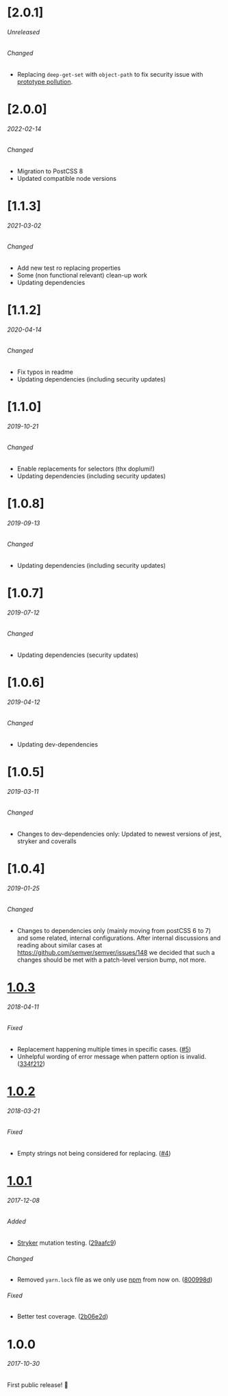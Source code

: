 # [2.0.1]
###### Unreleased

###### Changed
- Replacing `deep-get-set` with `object-path` to fix security issue with [prototype pollution](https://github.com/advisories/GHSA-mjjj-6p43-vhhv). 

# [2.0.0]
###### 2022-02-14

###### Changed
- Migration to PostCSS 8
- Updated compatible node versions


# [1.1.3]
###### 2021-03-02

###### Changed
- Add new test ro replacing properties
- Some (non functional relevant) clean-up work
- Updating dependencies


# [1.1.2]
###### 2020-04-14

###### Changed
- Fix typos in readme
- Updating dependencies (including security updates)


# [1.1.0]
###### 2019-10-21

###### Changed
- Enable replacements for selectors (thx doplumi!)
- Updating dependencies (including security updates)

# [1.0.8]
###### 2019-09-13

###### Changed
- Updating dependencies (including security updates)

# [1.0.7]
###### 2019-07-12

###### Changed
- Updating dependencies (security updates)

# [1.0.6]
###### 2019-04-12

###### Changed
- Updating dev-dependencies


# [1.0.5]
###### 2019-03-11

###### Changed
- Changes to dev-dependencies only: Updated to newest versions of jest, stryker and coveralls


# [1.0.4]
###### 2019-01-25

###### Changed
- Changes to dependencies only (mainly moving from postCSS 6 to 7) and some related, internal configurations.
After internal discussions and reading about similar cases at https://github.com/semver/semver/issues/148 
we decided that such a changes should be met with a patch-level version bump, not more.

# [1.0.3]
###### 2018-04-11

###### Fixed
- Replacement happening multiple times in specific cases. ([#5])
- Unhelpful wording of error message when pattern option is invalid. ([334f212])

# [1.0.2]
###### 2018-03-21

###### Fixed
- Empty strings not being considered for replacing. ([#4])

# [1.0.1]
###### 2017-12-08

###### Added
- [Stryker] mutation testing. ([29aafc9])

###### Changed
- Removed `yarn.lock` file as we only use [npm] from now on. ([800998d])

###### Fixed
- Better test coverage. ([2b06e2d])


# 1.0.0
###### 2017-10-30

First public release! 🎉


[1.0.3]: https://github.com/gridonic/postcss-replace/compare/1.0.2...1.0.3
[1.0.2]: https://github.com/gridonic/postcss-replace/compare/1.0.1...1.0.2
[1.0.1]: https://github.com/gridonic/postcss-replace/compare/1.0.0...1.0.1

[Stryker]: https://github.com/stryker-mutator/stryker
[npm]: https://www.npmjs.com/

[2b06e2d]: https://github.com/gridonic/postcss-replace/commit/2b06e2d
[29aafc9]: https://github.com/gridonic/postcss-replace/commit/29aafc9
[800998d]: https://github.com/gridonic/postcss-replace/commit/800998d
[334f212]: https://github.com/gridonic/postcss-replace/commit/334f212

[#4]: https://github.com/gridonic/postcss-replace/issues/4
[#5]: https://github.com/gridonic/postcss-replace/issues/5
